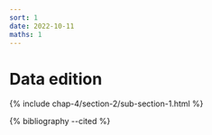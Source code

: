 ```yaml
---
sort: 1
date: 2022-10-11
maths: 1
---
```


# Data edition

{% include chap-4/section-2/sub-section-1.html %}

{% bibliography --cited %}

